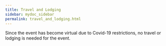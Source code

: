 ```yaml
---
title: Travel and Lodging
sidebar: mydoc_sidebar
permalink: travel_and_lodging.html
---
```


Since the event has become virtual due to Covid-19 restrictions, no travel or lodging is needed for the event.







